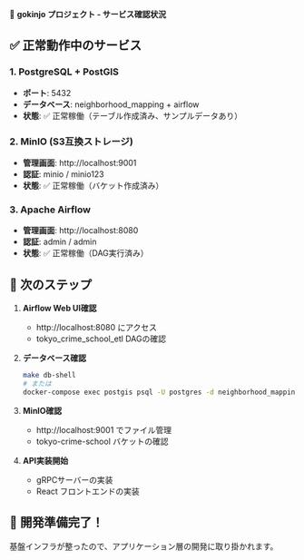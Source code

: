 🎯 **gokinjo プロジェクト - サービス確認状況**

## ✅ 正常動作中のサービス

### 1. PostgreSQL + PostGIS
- **ポート**: 5432
- **データベース**: neighborhood_mapping + airflow
- **状態**: ✅ 正常稼働（テーブル作成済み、サンプルデータあり）

### 2. MinIO (S3互換ストレージ)
- **管理画面**: http://localhost:9001
- **認証**: minio / minio123
- **状態**: ✅ 正常稼働（バケット作成済み）

### 3. Apache Airflow
- **管理画面**: http://localhost:8080
- **認証**: admin / admin
- **状態**: ✅ 正常稼働（DAG実行済み）

## 🎯 次のステップ

1. **Airflow Web UI確認**
   - http://localhost:8080 にアクセス
   - tokyo_crime_school_etl DAGの確認

2. **データベース確認**
   ```bash
   make db-shell
   # または
   docker-compose exec postgis psql -U postgres -d neighborhood_mapping
   ```

3. **MinIO確認**
   - http://localhost:9001 でファイル管理
   - tokyo-crime-school バケットの確認

4. **API実装開始**
   - gRPCサーバーの実装
   - React フロントエンドの実装

## 🚀 開発準備完了！

基盤インフラが整ったので、アプリケーション層の開発に取り掛かれます。
